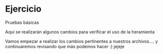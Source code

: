 # Ejercicio
Pruebas básicas

Aquí se realizarán algunos cambios para verificar el uso de la heramienta

Vamos empezar a realizar los cambios pertinentes a nuestros archivos....
y continuaremos revisando que más podemos hacer :)
jejeje
